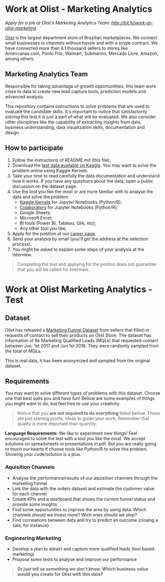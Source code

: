 # Work at Olist - Marketing Analytics
*Apply for a job at Olist's Marketing Analytics Team: http://bit.ly/work-at-olist-marketing*

[Olist](https://olist.com/) is the largest department store of Brazilian marketplaces. We connect small businesses to channels without hassle and with a single contract. We have connected more than 4.1 thousand sellers to stores like Americanas.com, Ponto Frio, Walmart, Submarino, Mercado Livre, Amazon, among others.

## Marketing Analytics Team
Responsible for taking advantage of growth opportunitties, this team work close to data to create new lead capture tools, prediction models and advanced analysis.

This repository contains instructions to solve problems that are used to evaluate the candidate skills. It's important to notice that satisfactorily solving this test it is just a part of what will be evaluated. We also consider other disciplines like the capability of extracting insights from data, business understanding, data visualization skills, documentation and design.

## How to participate

1. Follow the instructions of README.md (this file);
2. Download the [test data available on Kaggle](https://www.kaggle.com/olistbr/marketing-funnel-olist/home). You may want to solve the problem online using Kaggle Kernels. 
3. Take your time to read carefully the data documentation and understand how it works. If you have any questions about the data, open a public discussion on the dataset page. 
4. Use the tool you like the most or are more familiar with to analyse the data and solve the problem:
   * [Kaggle Kernels](https://www.kaggle.com/kernels) for Jupyter Notebooks (Python/R);
   * [Colaboratory](https://colab.research.google.com) for Jupyter Notebooks (Python/R);
   * Google Sheets;
   * Microsoft Excel;
   * BI tools (Power BI, Tableau, Qlik, etc);
   * Any other tool you like;
5. Apply for the position at our [career page](http://bit.ly/work-at-olist-marketing).
6. Send your analysis by email (you'll get the address at the selection process).
7. You might be asked to explain some steps of your analysis at the interview.

> Completing the test and applying for the postion does not guarantee that you will be called for interview.

# Work at Olist Marketing Analytics - Test
## Dataset
Olist has released a [Marketing Funnel Dataset](https://www.kaggle.com/olistbr/marketing-funnel-olist/home) from sellers that filled-in requests of contact to sell their products on Olist Store. The dataset has information of 8k Marketing Qualified Leads (MQLs) that requested contact between Jun. 1st 2017 and Jun 1st 2018. They were randomly sampled from the total of MQLs.

This is real data, it has been anonymized and sampled from the original dataset.

## Requirements
You may want to solve different types of problems with this dataset. Choose one that best suits you and have fun! Bellow are some examples of things you might want to do, but feel free to use your creativity.

> Notice that you **are not required to do everything** listed bellow. Those are just starting points, ideas to guide your work. Remember that quality is more important than quantity.

**Language Requirements:** We like to experiment new things! Feel encouraged to solve the test with a tool you like the most. We accept solutions on spreadsheets or presentations in pdf. But you are really going to touch our hearts if choose tools like Python/R to solve this problem. Showing your code/solution is a plus.

### Aquisition Channels
* Analyse the performance/results of our aquisition channels through the marketing funnel
* Link the data with the orders dataset and estimate the customer value for each channel
* Create KPIs and a dashboard that shows the current funnel status and provide some insights
* Find some opportunities to improve the area by using data. Which channels should we invest more? Wich ones should we stop?
* Find correlations between data and try to predict an outcome (closing a sale, for instance)

### Engineering Marketing
* Develop a plan to attract and capture more qualified leads (tool based marketing)
* Propose some tests to analyse and improve our performance

> **Or just tell us something we don't know. Which business value would you create for Olist with this data?**
